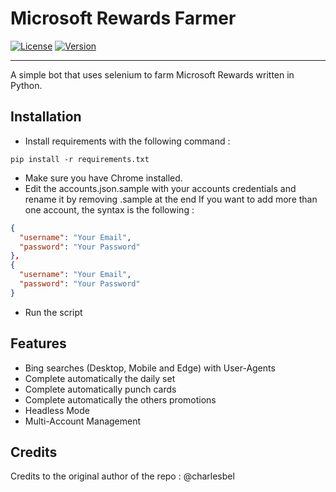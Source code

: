 # Microsoft Rewards Farmer
[![License](https://img.shields.io/badge/license-MIT-green.svg?style=flat)](LICENSE)
[![Version](https://img.shields.io/badge/version-v0.1-blue.svg?style=flat)](#)

---

A simple bot that uses selenium to farm Microsoft Rewards written in Python.

## Installation
 * Install requirements with the following command :
```
pip install -r requirements.txt
```
 * Make sure you have Chrome installed.
 * Edit the accounts.json.sample with your accounts credentials and rename it by removing .sample at the end
If you want to add more than one account, the syntax is the following :
```json
{
  "username": "Your Email",
  "password": "Your Password"
},
{
  "username": "Your Email",
  "password": "Your Password"
}
```
 * Run the script
 
## Features
 * Bing searches (Desktop, Mobile and Edge) with User-Agents
 * Complete automatically the daily set
 * Complete automatically punch cards
 * Complete automatically the others promotions
 * Headless Mode
 * Multi-Account Management

## Credits
Credits to the original author of the repo : @charlesbel
